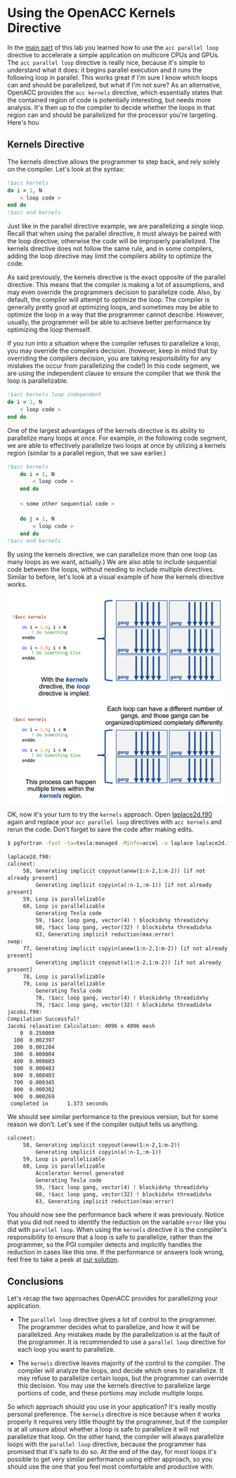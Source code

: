 # Using the OpenACC Kernels Directive

In the [main part](README.md) of this lab you learned how to use the `acc parallel loop` directive to accelerate a simple application on multicore CPUs and GPUs. The `acc parallel loop` directive is really nice, because it's simple to understand what it does: it begins parallel execution and it runs the following loop in parallel. This works great if I'm sure I know which loops can and should be parallelized, but what if I'm not sure? As an alternative, OpenACC provides the `acc kernels` directive, which essentially states that the contained region of code is potentially interesting, but needs more analysis. It's then up to the compiler to decide whether the loops in that region can and should be parallelized for the processor you're targeting. Here's hou

## Kernels Directive

The kernels directive allows the programmer to step back, and rely solely on the compiler. Let's look at the syntax:

```fortran
!$acc kernels
do i = 1, N
    < loop code >
end do
!$acc end kernels
```

Just like in the parallel directive example, we are parallelizing a single loop. Recall that when using the parallel directive, it must always be paired with the loop directive, otherwise the code will be improperly parallelized. The kernels directive does not follow the same rule, and in some compilers, adding the loop directive may limit the compilers ability to optimize the code.

As said previously, the kernels directive is the exact opposite of the parallel directive. This means that the compiler is making a lot of assumptions, and may even override the programmers decision to parallelize code. Also, by default, the compiler will attempt to optimize the loop. The compiler is generally pretty good at optimizing loops, and sometimes may be able to optimize the loop in a way that the programmer cannot describe. However, usually, the programmer will be able to achieve better performance by optimizing the loop themself.

If you run into a situation where the compiler refuses to parallelize a loop, you may override the compilers decision. (however, keep in mind that by overriding the compilers decision, you are taking responsibility for any mistakes the occur from parallelizing the code!) In this code segment, we are using the independent clause to ensure the compiler that we think the loop is parallelizable.

```fortran
!$acc kernels loop independent
do i = 1, N
    < loop code >
end do
```

One of the largest advantages of the kernels directive is its ability to parallelize many loops at once. For example, in the following code segment, we are able to effectively parallelize two loops at once by utilizing a kernels region (similar to a parallel region, that we saw earlier.)

```fortran
!$acc kernels
    do i = 1, N
        < loop code >
    end do
    
    < some other sequential code >
    
    do j = 1, N
        < loop code >
    end do
!$acc end kernels
```

By using the kernels directive, we can parallelize more than one loop (as many loops as we want, actually.) We are also able to include sequential code between the loops, without needing to include multiple directives. Similar to before, let's look at a visual example of how the kernels directive works.

![kernels1](../images/kernels1f.png)
![kernels2](../images/kernels2f.png)

OK, now it's your turn to try the `kernels` approach. Open [laplace2d.f90](laplace2d.f90) again and replace your `acc parallel loop` directives with `acc kernels` and rerun the code. Don't forget to save the code after making edits.



```bash
$ pgfortran -fast -ta=tesla:managed -Minfo=accel -o laplace laplace2d.f90 jacobi.f90 && echo "Compilation Successful!" && ./laplace
```

    laplace2d.f90:
    calcnext:
         58, Generating implicit copyout(anew(1:n-2,1:m-2)) [if not already present]
             Generating implicit copyin(a(:n-1,:m-1)) [if not already present]
         59, Loop is parallelizable
         60, Loop is parallelizable
             Generating Tesla code
             59, !$acc loop gang, vector(4) ! blockidx%y threadidx%y
             60, !$acc loop gang, vector(32) ! blockidx%x threadidx%x
             63, Generating implicit reduction(max:error)
    swap:
         77, Generating implicit copyin(anew(1:n-2,1:m-2)) [if not already present]
             Generating implicit copyout(a(1:n-2,1:m-2)) [if not already present]
         78, Loop is parallelizable
         79, Loop is parallelizable
             Generating Tesla code
             78, !$acc loop gang, vector(4) ! blockidx%y threadidx%y
             79, !$acc loop gang, vector(32) ! blockidx%x threadidx%x
    jacobi.f90:
    Compilation Successful!
    Jacobi relaxation Calculation: 4096 x 4096 mesh
        0  0.250000
      100  0.002397
      200  0.001204
      300  0.000804
      400  0.000603
      500  0.000483
      600  0.000403
      700  0.000345
      800  0.000302
      900  0.000269
     completed in      1.373 seconds


We should see similar performance to the previous version, but for some reason we don't. Let's see if the compiler output tells us anything.

```
calcnext:
     58, Generating implicit copyout(anew(1:n-2,1:m-2))
         Generating implicit copyin(a(:n-1,:m-1))
     59, Loop is parallelizable
     60, Loop is parallelizable
         Accelerator kernel generated
         Generating Tesla code
         59, !$acc loop gang, vector(4) ! blockidx%y threadidx%y
         60, !$acc loop gang, vector(32) ! blockidx%x threadidx%x
         63, Generating implicit reduction(max:error)
```

You should now see the performance back where it was previously. Notice that you did not need to identify the reduction on the variable `error` like you did with `parallel loop`. When using the `kernels` directive it is the compiler's responsibility to ensure that a loop is safe to parallelize, rather than the programmer, so the PGI compiler detects and implicitly handles the reduction in cases like this one. If the performance or answers look wrong, feel free to take a peek at [our solution](solutions/laplace2d.kernels.f90).

## Conclusions

Let's recap the two approaches OpenACC provides for parallelizing your application.

* The `parallel loop` directive gives a lot of control to the programmer. The programmer decides what to parallelize, and how it will be parallelized. Any mistakes made by the parallelization is at the fault of the programmer. It is recommended to use a `parallel loop` directive for each loop you want to parallelize.

* The `kernels` directive leaves majority of the control to the compiler. The compiler will analyze the loops, and decide which ones to parallelize. It may refuse to parallelize certain loops, but the programmer can override this decision. You may use the kernels directive to parallelize large portions of code, and these portions may include multiple loops.

So which approach should you use in your application? It's really mostly personal preference. The `kernels` directive is nice because when it works properly it requires very little thought by the programmer, but if the compiler is at all unsure about whether a loop is safe to parallelize it will not parallelize that loop. On the other hand, the compiler will always parallelize loops with the `parallel loop` directive, because the programmer has promised that it's safe to do so. At the end of the day, for most loops it's possible to get very similar performance using either approach, so you should use the one that you feel most comfortable and productive with.
